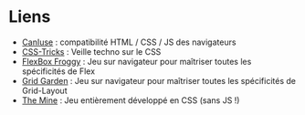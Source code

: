 # Liens 

- [CanIuse](https://www.caniuse.com/) : compatibilité HTML / CSS / JS des navigateurs
- [CSS-Tricks](https://css-tricks.com/) : Veille techno sur le CSS
- [FlexBox Froggy](https://flexboxfroggy.com/#fr0) : Jeu sur navigateur pour maîtriser toutes les spécificités de Flex 
- [Grid Garden](https://cssgridgarden.com/#fr) : Jeu sur navigateur pour maîtriser toutes les spécificités de Grid-Layout
- [The Mine](https://codepen.io/jcoulterdesign/pen/NOMeEb) : Jeu entièrement développé en CSS (sans JS !)